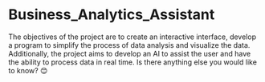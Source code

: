 # Business_Analytics_Assistant
The objectives of the project are to create an interactive interface, develop a program to simplify the process of data analysis and visualize the data. Additionally, the project aims to develop an AI to assist the user and have the ability to process data in real time. Is there anything else you would like to know? 😊


